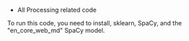 - All Processing related code

To run this code, you need to install, sklearn, SpaCy, and the "en_core_web_md" SpaCy model. 
